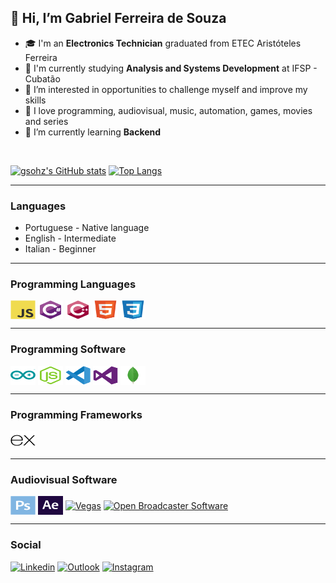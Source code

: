 ## 👋 Hi, I’m Gabriel Ferreira de Souza

<!-- Bio -->  
- 🎓 I'm an <strong>Electronics Technician</strong> graduated from ETEC Aristóteles Ferreira
- 🏫 I'm currently studying <strong>Analysis and Systems Development</strong> at IFSP - Cubatão
- 👀 I’m interested in opportunities to challenge myself and improve my skills
- 💞️ I love programming, audiovisual, music, automation, games, movies and series
- 🌱 I’m currently learning <strong>Backend</strong>

<br>


[![gsohz's GitHub stats](https://github-readme-stats.vercel.app/api?username=gsohz&show_icons=true&theme=github_dark)](https://github.com/anuraghazra/github-readme-stats)
[![Top Langs](https://github-readme-stats.vercel.app/api/top-langs/?username=gsohz&show_icons=true&theme=github_dark)](https://github.com/anuraghazra/github-readme-stats)
 
 <hr>

<!-- Known Languages -->  
### Languages

- Portuguese - Native language
- English - Intermediate
- Italian - Beginner

 <hr>

<!-- Known Programming Languages -->  
### Programming Languages
<div>
 <img align="center" title="Javascript" alt="Javascript" height="30" width="40" src="https://raw.githubusercontent.com/devicons/devicon/master/icons/javascript/javascript-original.svg">
 <img align="center" title="C#" alt="Csharp" height="30" width="40" src="https://raw.githubusercontent.com/devicons/devicon/master/icons/csharp/csharp-original.svg">
 <img align="center" title="C++" alt="Cplusplus" height="30" width="40" src="https://raw.githubusercontent.com/devicons/devicon/master/icons/cplusplus/cplusplus-original.svg">
 <img align="center" title="HTML" alt="HTML" height="30" width="40" src="https://raw.githubusercontent.com/devicons/devicon/master/icons/html5/html5-original.svg">
 <img align="center" title="CSS" alt="CSS" height="30" width="40" src="https://raw.githubusercontent.com/devicons/devicon/master/icons/css3/css3-original.svg">  
</div>

 <hr>

<!-- Known Programming Software --> 
### Programming Software
<div>
  <img align="center" title="Arduino" alt="Arduino" height="30" width="40" src="https://raw.githubusercontent.com/devicons/devicon/master/icons/arduino/arduino-original.svg">  
  <img align="center" title="Nodejs" alt="Nodejs" height="30" width="40" src="https://raw.githubusercontent.com/devicons/devicon/master/icons/nodejs/nodejs-original.svg">  
  <img align="center" title="VisualStudioCode" alt="VisualStudioCode" height="30" width="40" src="https://raw.githubusercontent.com/devicons/devicon/master/icons/vscode/vscode-original.svg">  
  <img align="center" title="VisualStudio" alt="VisualStudio" height="30" width="40" src="https://raw.githubusercontent.com/devicons/devicon/master/icons/visualstudio/visualstudio-plain.svg"> 
  <img align="center" title="MongoDB" alt="MongoDB" height="30" width="40" src="https://raw.githubusercontent.com/devicons/devicon/master/icons/mongodb/mongodb-original.svg">
</div>

 <hr>
 
 <!-- Known Programming Frameworks --> 
 ### Programming Frameworks
 <div>
   <img align="center" title="Express.js" alt="Express.js" height="30" width="40" src="https://raw.githubusercontent.com/devicons/devicon/master/icons/express/express-original.svg">
 </div>
 
 <hr>
  
<!-- Known Audiovisual Software --> 
### Audiovisual Software
<div>
  <img align="center" title="Photoshop" alt="Photoshop" height="30" width="40" src="https://raw.githubusercontent.com/devicons/devicon/master/icons/photoshop/photoshop-plain.svg">  
  <img align="center" title="AfterEffects" alt="AfterEffects" height="30" width="40" src="https://raw.githubusercontent.com/devicons/devicon/master/icons/aftereffects/aftereffects-plain.svg">
  <a href=https://www.vegascreativesoftware.com/fileadmin/user_upload/products/vegas/vegas-icon-vegas-pro-int.svg target=_blank><img title="Vegas" align="center" alt="Vegas" height="30" width="40" src=https://www.vegascreativesoftware.com/fileadmin/user_upload/products/vegas/vegas-icon-vegas-pro-int.svg></a> 
  <a href=https://cdn.worldvectorlogo.com/logos/obs-2.svg target=_blank><img title="Open Broadcaster Software" align="center" alt="Open Broadcaster Software" height="30" width="40" src=https://cdn.worldvectorlogo.com/logos/obs-2.svg></a> 
</div>
  
  <hr>
  
  <!-- Social -->
  ### Social
  [![Linkedin](https://img.shields.io/badge/Gabriel%20Ferreira-0077B5?style=for-the-badge&logo=linkedin&logoColor=white)](https://www.linkedin.com/in/gabriel-ferreira-055146210/)
  [![Outlook](https://img.shields.io/badge/Gabriel_Souza-0078D4?style=for-the-badge&logo=microsoft-outlook&logoColor=white)](mailto:gabrielfe.desouza@gmail.com)
  [![Instagram](https://img.shields.io/badge/g.sohz-%23E4405F.svg?style=for-the-badge&logo=Instagram&logoColor=white)](https://www.instagram.com/g.sohz/)

 
